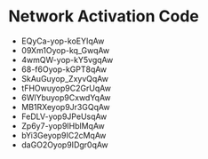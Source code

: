 # Network Activation Code
* EQyCa-yop-koEYIqAw
* 09Xm1Oyop-kq_GwqAw
* 4wmQW-yop-kY5vgqAw
* 68-f6Oyop-kGPT8qAw
* SkAuGuyop_ZxyvQqAw
* tFHOwuyop9C2GrUqAw
* 6WlYbuyop9CxwdYqAw
* MB1RXeyop9Jr3GQqAw
* FeDLV-yop9JPeUsqAw
* Zp6y7-yop9IHblMqAw
* bYi3Geyop9IC2cMqAw
* daGO2Oyop9IDgr0qAw